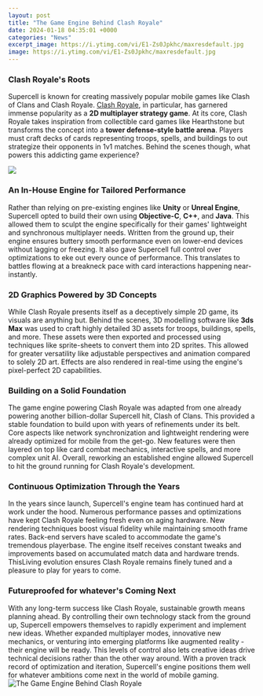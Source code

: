 ```yaml
---
layout: post
title: "The Game Engine Behind Clash Royale"
date: 2024-01-18 04:35:01 +0000
categories: "News"
excerpt_image: https://i.ytimg.com/vi/E1-Zs0Jpkhc/maxresdefault.jpg
image: https://i.ytimg.com/vi/E1-Zs0Jpkhc/maxresdefault.jpg
---
```


### Clash Royale's Roots
Supercell is known for creating massively popular mobile games like Clash of Clans and Clash Royale. [Clash Royale](https://store.fi.io.vn/collection/dog), in particular, has garnered immense popularity as a **2D multiplayer strategy game**. At its core, Clash Royale takes inspiration from collectible card games like Hearthstone but transforms the concept into a **tower defense-style battle arena**. Players must craft decks of cards representing troops, spells, and buildings to out strategize their opponents in 1v1 matches. Behind the scenes though, what powers this addicting game experience?

![](https://assets-prd.ignimgs.com/2022/05/27/clashroyale-1653673820137.jpg)
### An In-House Engine for Tailored Performance 
Rather than relying on pre-existing engines like **Unity** or **Unreal Engine**, Supercell opted to build their own using **Objective-C**, **C++**, and **Java**. This allowed them to sculpt the engine specifically for their games' lightweight and synchronous multiplayer needs. Written from the ground up, their engine ensures buttery smooth performance even on lower-end devices without lagging or freezing. It also gave Supercell full control over optimizations to eke out every ounce of performance. This translates to battles flowing at a breakneck pace with card interactions happening near-instantly.
### 2D Graphics Powered by 3D Concepts
While Clash Royale presents itself as a deceptively simple 2D game, its visuals are anything but. Behind the scenes, 3D modelling software like **3ds Max** was used to craft highly detailed 3D assets for troops, buildings, spells, and more. These assets were then exported and processed using techniques like sprite-sheets to convert them into 2D sprites. This allowed for greater versatility like adjustable perspectives and animation compared to solely 2D art. Effects are also rendered in real-time using the engine's pixel-perfect 2D capabilities. 
### Building on a Solid Foundation
The game engine powering Clash Royale was adapted from one already powering another billion-dollar Supercell hit, Clash of Clans. This provided a stable foundation to build upon with years of refinements under its belt. Core aspects like network synchronization and lightweight rendering were already optimized for mobile from the get-go. New features were then layered on top like card combat mechanics, interactive spells, and more complex unit AI. Overall, reworking an established engine allowed Supercell to hit the ground running for Clash Royale's development.
### Continuous Optimization Through the Years
In the years since launch, Supercell's engine team has continued hard at work under the hood. Numerous performance passes and optimizations have kept Clash Royale feeling fresh even on aging hardware. New rendering techniques boost visual fidelity while maintaining smooth frame rates. Back-end servers have scaled to accommodate the game's tremendous playerbase. The engine itself receives constant tweaks and improvements based on accumulated match data and hardware trends. ThisLiving evolution ensures Clash Royale remains finely tuned and a pleasure to play for years to come.
### Futureproofed for whatever's Coming Next
With any long-term success like Clash Royale, sustainable growth means planning ahead. By controlling their own technology stack from the ground up, Supercell empowers themselves to rapidly experiment and implement new ideas. Whether expanded multiplayer modes, innovative new mechanics, or venturing into emerging platforms like augmented reality - their engine will be ready. This levels of control also lets creative ideas drive technical decisions rather than the other way around. With a proven track record of optimization and iteration, Supercell's engine positions them well for whatever ambitions come next in the world of mobile gaming.
![The Game Engine Behind Clash Royale](https://i.ytimg.com/vi/E1-Zs0Jpkhc/maxresdefault.jpg)